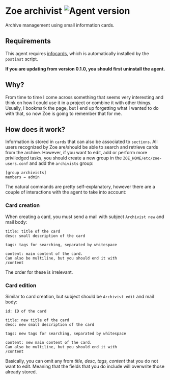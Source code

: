 # Zoe archivist ![Agent version](https://img.shields.io/badge/Zoe_Agent-0.2.0-blue.svg "Zoe archivist")

Archive management using small information cards.

## Requirements

This agent requires [infocards](https://github.com/rmed/infocards), which is automatically installed by the `postinst` script.

**If you are updating from version 0.1.0, you should first uninstall the agent.**

## Why?

From time to time I come across something that seems very interesting and think on how I could use it in a project or combine it with other things. Usually, I bookmark the page, but I end up forgetting what I wanted to do with that, so now Zoe  is going to remember that for me.

## How does it work?

Information is stored in `cards` that can also be associated to `sections`. All users recognized by Zoe are/should be able to search and retrieve cards from the archive. However, if you want to edit, add or perform more priviledged tasks, you should create a new group in the `ZOE_HOME/etc/zoe-users.conf` and add the `archivists` group:

```
[group archivists]
members = admin
```

The natural commands are pretty self-explanatory, however there are a couple of interactions with the agent to take into account:

### Card creation

When creating a card, you must send a mail with subject `Archivist new` and mail body:

```
title: title of the card
desc: small description of the card

tags: tags for searching, separated by whitespace

content: main content of the card.
Can also be multiline, but you should end it with
/content
```

The order for these is irrelevant.

### Card edition

Similar to card creation, but subject should be `Archivist edit` and mail body:

```
id: ID of the card

title: new title of the card
desc: new small description of the card

tags: new tags for searching, separated by whitespace

content: new main content of the card.
Can also be multiline, but you should end it with
/content
```

Basically, you can omit any from *title, desc, tags, content* that you do not want to edit. Meaning that the fields that you do include will overwrite those already stored.
